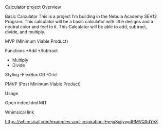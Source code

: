 Calculator project Overview

Basic Calculator
This is a project I'm building in the Nebula Academy SEV12 Program. This calculator will be a basic calculator with little designs and a neutral color and feel to it. This Calculator will be able to add, subtract, divide, and multiply.

MVP (Minimum Viable Product)

 Functions
  *Add
  *Subtract
  * Multiply
  * Divide


  Styling
  -FlexBox
  OR
  -Grid


PMVP (Post Minimum Viable Product)

Usage

Open index.html
MIT

Whimsical link 

https://whimsical.com/examples-and-inspiration-Eyejx8xjiyygdRMVQXdYeX